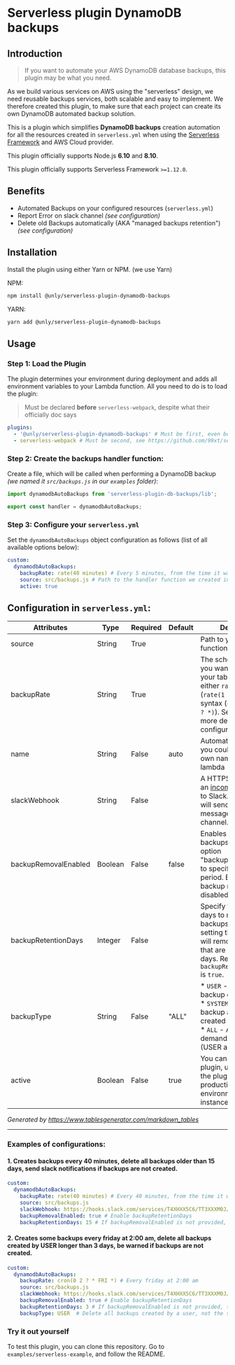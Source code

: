 # Serverless plugin DynamoDB backups

## Introduction

> If you want to automate your AWS DynamoDB database backups, this plugin may be what you need.

As we build various services on AWS using the "serverless" design, we need reusable backups services, both scalable and easy to implement.
We therefore created this plugin, to make sure that each project can create its own DynamoDB automated backup solution.

This is a plugin which simplifies **DynamoDB backups** creation automation for all the resources created in
`serverless.yml` when using the [Serverless Framework](https://serverless.com) and AWS Cloud provider.


This plugin officially supports Node.js **6.10** and **8.10**.

This plugin officially supports Serverless Framework `>=1.12.0`.

## Benefits

* Automated Backups on your configured resources (`serverless.yml`)
* Report Error on slack channel _(see configuration)_
* Delete old Backups automatically (AKA "managed backups retention") _(see configuration)_

## Installation

Install the plugin using either Yarn or NPM. (we use Yarn)

NPM:
```bash
npm install @unly/serverless-plugin-dynamodb-backups
```

YARN:
```bash
yarn add @unly/serverless-plugin-dynamodb-backups
```

## Usage

### Step 1: Load the Plugin

The plugin determines your environment during deployment and adds all environment variables to your Lambda function. 
All you need to do is to load the plugin:

> Must be declared **before** `serverless-webpack`, despite what their officially doc says

```yaml
plugins:
  - '@unly/serverless-plugin-dynamodb-backups' # Must be first, even before "serverless-webpack", see https://github.com/UnlyEd/serverless-plugin-dynamodb-backups
  - serverless-webpack # Must be second, see https://github.com/99xt/serverless-dynamodb-local#using-with-serverless-offline-and-serverless-webpack-plugin
```

### Step 2: Create the backups handler function:

Create a file, which will be called when performing a DynamoDB backup _(we named it `src/backups.js` in our `examples` folder)_:

```javascript
import dynamodbAutoBackups from 'serverless-plugin-db-backups/lib';

export const handler = dynamodbAutoBackups;
```

### Step 3: Configure your `serverless.yml`

Set the `dynamodbAutoBackups` object configuration as follows (list of all available options below):

```yaml
custom:
  dynamodbAutoBackups:
    backupRate: rate(40 minutes) # Every 5 minutes, from the time it was deployed
    source: src/backups.js # Path to the handler function we created in step #2
    active: true
```

## Configuration in `serverless.yml`:

| Attributes           | Type    | Required | Default | Description                                                                                                                                                                                                                                                         |
|----------------------|---------|----------|---------|---------------------------------------------------------------------------------------------------------------------------------------------------------------------------------------------------------------------------------------------------------------------|
| source               | String  | True     |         | Path to your handler function                                                                                                                                                                                                                                       |
| backupRate           | String  | True     |         | The schedule on which you want to backup your table. You can use either `rate` syntax (`rate(1 hour)`) or `cron` syntax (`cron(0 12 * * ? *)`). See [here](https://serverless.com/framework/docs/providers/aws/events/schedule/) for more details on configuration. |
| name                 | String  | False    | auto    | Automatically set, but you could provide your own name for this lambda                                                                                                                                                                                              |
| slackWebhook         | String  | False    |         | A HTTPS endpoint for an [incoming webhook](https://api.slack.com/incoming-webhooks) to Slack. If provided, it will send error messages to a Slack channel.                                                                                                          |
| backupRemovalEnabled | Boolean | False    | false   | Enables cleanup of old backups. See the below option "backupRetentionDays" to specify the retention period. By default, backup removal is disabled.                                                                                                                 |
| backupRetentionDays  | Integer | False    |         | Specify the number of days to retain old backups. For example, setting the value to 2 will remove all backups that are older than 2 days. Required if `backupRemovalEnabled` is `true`.                                                                             |
| backupType           | String  | False    | "ALL"   | * `USER` - On-demand backup created by you. * `SYSTEM` - On-demand backup automatically created by DynamoDB. * `ALL` - All types of on-demand backups (USER and SYSTEM).                                                                                            |
| active               | Boolean | False    | true    | You can disable this plugin, useful to disable the plugin on a non-production environment, for instance                                                                                                                                                             |

_Generated by https://www.tablesgenerator.com/markdown_tables_

---

### Examples of configurations:

#### 1. Creates backups every 40 minutes, delete all backups older than 15 days, send slack notifications if backups are not created.

```yaml
custom:
  dynamodbAutoBackups:
    backupRate: rate(40 minutes) # Every 40 minutes, from the time it was deployed
    source: src/backups.js
    slackWebhook: https://hooks.slack.com/services/T4XHXX5C6/TT3XXXM0J/XXXXXSbhCXXXX77mFBr0ySAm
    backupRemovalEnabled: true # Enable backupRetentionDays
    backupRetentionDays: 15 # If backupRemovalEnabled is not provided, then backupRetentionDays is not used
```

#### 2. Creates some backups every friday at 2:00 am, delete all backups created by USER longer than 3 days, be warned if backups are not created.
```yaml
custom:
  dynamodbAutoBackups:
    backupRate: cron(0 2 ? * FRI *) # Every friday at 2:00 am
    source: src/backups.js
    slackWebhook: https://hooks.slack.com/services/T4XHXX5C6/TT3XXXM0J/XXXXXSbhCXXXX77mFBr0ySAm
    backupRemovalEnabled: true # Enable backupRetentionDays
    backupRetentionDays: 3 # If backupRemovalEnabled is not provided, then backupRetentionDays is not used
    backupType: USER  # Delete all backups created by a user, not the system backups
```

### Try it out yourself

To test this plugin, you can clone this repository.
Go to `examples/serverless-example`, and follow the README.


